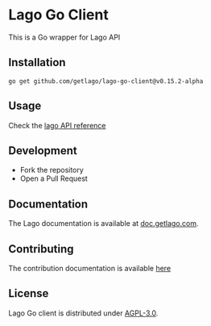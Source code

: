 # Lago Go Client

This is a Go wrapper for Lago API

## Installation

```shell
go get github.com/getlago/lago-go-client@v0.15.2-alpha
```

## Usage

Check the [lago API reference](https://doc.getlago.com/docs/api/intro)

## Development

- Fork the repository
- Open a Pull Request

## Documentation

The Lago documentation is available at [doc.getlago.com](https://doc.getlago.com/docs/api/intro).

## Contributing

The contribution documentation is available [here](https://github.com/getlago/lago-go-client/blob/main/CONTRIBUTING.md)

## License

Lago Go client is distributed under [AGPL-3.0](LICENSE).
